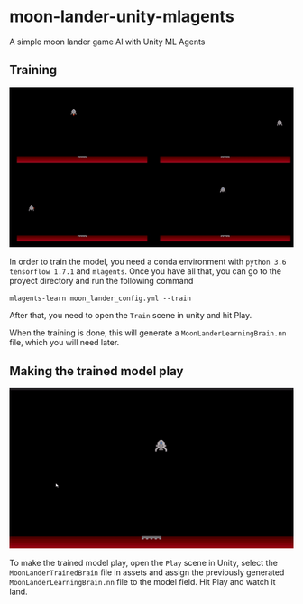 # moon-lander-unity-mlagents
A simple moon lander game AI with Unity ML Agents

## Training

![](Training.gif)

In order to train the model, you need a conda environment with `python 3.6` `tensorflow 1.7.1` and `mlagents`. Once you have all that, you can go to the proyect directory and run the following command
```
mlagents-learn moon_lander_config.yml --train
```
After that, you need to open the `Train` scene in unity and hit Play.


When the training is done, this will generate a `MoonLanderLearningBrain.nn` file, which you will need later.

## Making the trained model play

![](Trained.gif)

To make the trained model play, open the `Play` scene in Unity, select the `MoonLanderTrainedBrain` file in assets and assign the previously generated `MoonLanderLearningBrain.nn` file to the model field. Hit Play and watch it land.

